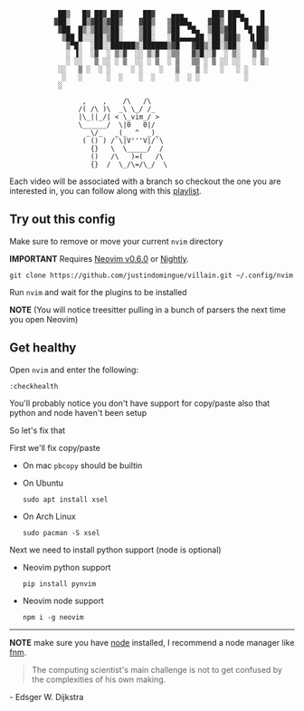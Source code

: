 ```
		    ██▒   █▓ ██▓ ██▓     ██▓    ▄▄▄       ██▓ ███▄    █ 
		   ▓██░   █▒▓██▒▓██▒    ▓██▒   ▒████▄    ▓██▒ ██ ▀█   █ 
		    ▓██  █▒░▒██▒▒██░    ▒██░   ▒██  ▀█▄  ▒██▒▓██  ▀█ ██▒
		     ▒██ █░░░██░▒██░    ▒██░   ░██▄▄▄▄██ ░██░▓██▒  ▐▌██▒
		      ▒▀█░  ░██░░██████▒░██████▒▓█   ▓██▒░██░▒██░   ▓██░
		      ░ ▐░  ░▓  ░ ▒░▓  ░░ ▒░▓  ░▒▒   ▓▒█░░▓  ░ ▒░   ▒ ▒ 
		      ░ ░░   ▒ ░░ ░ ▒  ░░ ░ ▒  ░ ▒   ▒▒ ░ ▒ ░░ ░░   ░ ▒░
			░░   ▒ ░  ░ ░     ░ ░    ░   ▒    ▒ ░   ░   ░ ░ 
			 ░   ░      ░  ░    ░  ░     ░  ░ ░           ░ 
			░                                               

				  ,    ,    /\   /\
				 /( /\ )\  _\ \_/ /_
				 |\_||_/| < \_vim_/ >
				 \______/  \|0   0|/
				   _\/_   _(_  ^  _)_
				  ( () ) /`\|V'''V|/`\
				    {}   \  \_____/  /
				    ()   /\   )=(   /\
				    {}  /  \_/\=/\_/  \
```

Each video will be associated with a branch so checkout the one you are interested in, you can follow along with this [playlist](https://www.youtube.com/watch?v=ctH-a-1eUME&list=PLhoH5vyxr6Qq41NFL4GvhFp-WLd5xzIzZ).

## Try out this config

Make sure to remove or move your current `nvim` directory

**IMPORTANT** Requires [Neovim v0.6.0](https://github.com/neovim/neovim/releases/tag/v0.6.0) or [Nightly](https://github.com/neovim/neovim/releases/tag/nightly). 
```
git clone https://github.com/justindomingue/villain.git ~/.config/nvim
```

Run `nvim` and wait for the plugins to be installed 

**NOTE** (You will notice treesitter pulling in a bunch of parsers the next time you open Neovim) 

## Get healthy

Open `nvim` and enter the following:

```
:checkhealth
```

You'll probably notice you don't have support for copy/paste also that python and node haven't been setup

So let's fix that

First we'll fix copy/paste

- On mac `pbcopy` should be builtin

- On Ubuntu

  ```
  sudo apt install xsel
  ```

- On Arch Linux

  ```
  sudo pacman -S xsel
  ```

Next we need to install python support (node is optional)

- Neovim python support

  ```
  pip install pynvim
  ```

- Neovim node support

  ```
  npm i -g neovim
  ```
---

**NOTE** make sure you have [node](https://nodejs.org/en/) installed, I recommend a node manager like [fnm](https://github.com/Schniz/fnm).

> The computing scientist's main challenge is not to get confused by the complexities of his own making. 

\- Edsger W. Dijkstra
